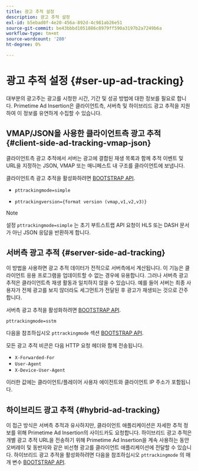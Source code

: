```yaml
---
title: 광고 추적 설정
description: 광고 추적 설정
exl-id: b5ebad0f-4e20-456a-892d-4c981ab26e51
source-git-commit: be43bbbd1051886c8979ff590a3197b2a7249b6a
workflow-type: tm+mt
source-wordcount: '280'
ht-degree: 0%

---
```


# 광고 추적 설정 {#ser-up-ad-tracking}

대부분의 광고주는 광고를 시청한 시간, 기간 및 성공 방법에 대한 정보를 필요로 합니다. Primetime Ad Insertion은 클라이언트측, 서버측 및 하이브리드 광고 추적을 지원하여 이 정보를 유연하게 수집할 수 있습니다.

## VMAP/JSON을 사용한 클라이언트측 광고 추적 {#client-side-ad-tracking-vmap-json}

클라이언트측 광고 추적에서 서버는 광고에 결합된 재생 목록과 함께 추적 이벤트 및 URL을 지정하는 JSON, VMAP 또는 매니페스트 내 구조를 클라이언트에 보냅니다.

클라이언트측 광고 추적을 활성화하려면 [BOOTSTRAP API](/help/primetime-ad-insertion/technical-reference/bootstrap-api.md).

* `pttrackingmode=simple`

* `pttrackingversion={format version (vmap,v1,v2,v3)}`

>[!NOTE]
>
>설정 `pttrackingmode=simple` 는 초기 부트스트랩 API 요청이 HLS 또는 DASH 문서가 아닌 JSON 응답을 반환하게 합니다.

<!-- **Daniel to check. The specified file in this statement does not exist.** 
More information about `pttrackingmode`, `pttrackingversion` formats, can be found in [API Reference: Manifest server query parameters](manifest-server-query-parameters.md). -->

<!--Show examples of how to request a sidecar] -->

## 서버측 광고 추적 {#server-side-ad-tracking}

이 방법을 사용하면 광고 추적 데이터가 전적으로 서버측에서 계산됩니다. 이 기능은 클라이언트 응용 프로그램을 업데이트할 수 없는 경우에 유용합니다. 그러나 서버측 광고 추적은 클라이언트측 재생 활동과 일치하지 않을 수 있습니다. 예를 들어 서버는 최종 사용자가 전체 광고를 보지 않더라도 세그먼트가 전달된 후 광고가 재생되는 것으로 간주합니다.

서버측 광고 추적을 활성화하려면 [BOOTSTRAP API](/help/primetime-ad-insertion/technical-reference/bootstrap-api.md).

`pttrackingmode=sstm`

다음을 참조하십시오 `pttrackingmode` 섹션 [BOOTSTRAP API](/help/primetime-ad-insertion/technical-reference/bootstrap-api.md).

모든 광고 추적 비콘은 다음 HTTP 요청 헤더와 함께 전송됩니다.

* `X-Forwarded-For`
* `User-Agent`
* `X-Device-User-Agent`

이러한 값에는 클라이언트/플레이어 사용자 에이전트와 클라이언트 IP 주소가 포함됩니다.

## 하이브리드 광고 추적 {#hybrid-ad-tracking}

이 접근 방식은 서버측 추적과 유사하지만, 클라이언트 애플리케이션은 자세한 추적 정보를 위해 Primetime Ad Insertion의 사이드카도 요청합니다. 하이브리드 광고 추적은 개별 광고 추적 URL을 전송하기 위해 Primetime Ad Insertion을 계속 사용하는 동안 오버레이 및 동반자와 같은 비선형 광고를 클라이언트 애플리케이션에 전달할 수 있습니다.
하이브리드 광고 추적을 활성화하려면 다음을 참조하십시오 `pttrackingmode` 의 매개 변수 [BOOTSTRAP API](/help/primetime-ad-insertion/technical-reference/bootstrap-api.md).
